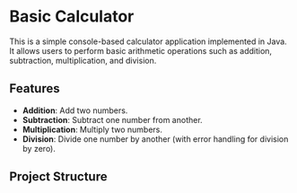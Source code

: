 # Basic Calculator

This is a simple console-based calculator application implemented in Java. It allows users to perform basic arithmetic operations such as addition, subtraction, multiplication, and division.

## Features

- **Addition**: Add two numbers.
- **Subtraction**: Subtract one number from another.
- **Multiplication**: Multiply two numbers.
- **Division**: Divide one number by another (with error handling for division by zero).

## Project Structure
